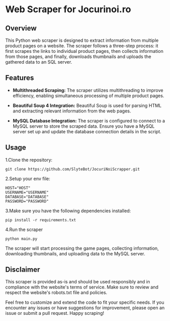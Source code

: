 
# Web Scraper for Jocurinoi.ro

## Overview

This Python web scraper is designed to extract information from multiple product pages on a website. The scraper follows a three-step process: it first scrapes the links to individual product pages, then collects information from those pages, and finally, downloads thumbnails and uploads the gathered data to an SQL server.


## Features

*   **Multithreaded Scraping:** The scraper utilizes multithreading to improve efficiency, enabling simultaneous processing of multiple product pages.
    
*   **Beautiful Soup 4 Integration:** Beautiful Soup is used for parsing HTML and extracting relevant information from the web pages.
    
*   **MySQL Database Integration:** The scraper is configured to connect to a MySQL server to store the scraped data. Ensure you have a MySQL server set up and update the database connection details in the script.


## Usage

1.Clone the repository:
```
git clone https://github.com/SlyteBot/JocuriNoiScrapper.git
```
2.Setup your env file:
```
HOST="HOST"
USERNAME="USERNAME"
DATABASE="DATABASE"
PASSWORD="PASSWORD"
```
3.Make sure you have the following dependencies installed:
```
pip install -r requirements.txt
```
4.Run the scraper
```
python main.py
```
The scraper will start processing the game pages, collecting information, downloading thumbnails, and uploading data to the MySQL server.


## Disclaimer

This scraper is provided as-is and should be used responsibly and in compliance with the website's terms of service. Make sure to review and respect the website's robots.txt file and policies.


Feel free to customize and extend the code to fit your specific needs. If you encounter any issues or have suggestions for improvement, please open an issue or submit a pull request. Happy scraping!
